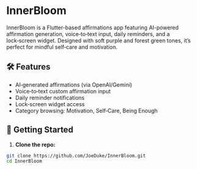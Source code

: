 # InnerBloom

InnerBloom is a Flutter-based affirmations app featuring AI-powered affirmation generation, voice‑to‑text input, daily reminders, and a lock‑screen widget. Designed with soft purple and forest green tones, it’s perfect for mindful self‑care and motivation.

## 🛠 Features
- AI‑generated affirmations (via OpenAI/Gemini)
- Voice‑to‑text custom affirmation input
- Daily reminder notifications
- Lock‑screen widget access
- Category browsing: Motivation, Self‑Care, Being Enough

## 🚀 Getting Started

1. **Clone the repo:**
```bash
git clone https://github.com/JoeDuke/InnerBloom.git
cd InnerBloom

